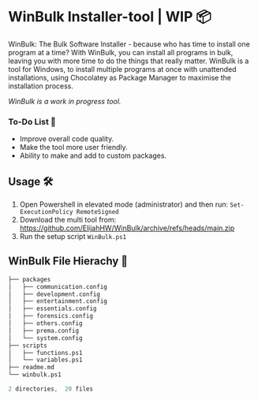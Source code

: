 # WinBulk Installer-tool | WIP 📦

WinBulk: The Bulk Software Installer - because who has time to install one program at a time? With WinBulk, you can install all programs in bulk, leaving you with more time to do the things that really matter. WinBulk is a tool for Windows, to install multiple programs at once with unattended installations, using Chocolatey as Package Manager to maximise the installation process. 

*WinBulk is a work in progress tool.* 

### To-Do List 📝

- Improve overall code quality.
- Make the tool more user friendly.
- Ability to make and add to custom packages.

## Usage 🛠️
1. Open Powershell in elevated mode (administrator) and then run:
`Set-ExecutionPolicy RemoteSigned` 
2. Download the multi tool from: https://github.com/ElijahHW/WinBulk/archive/refs/heads/main.zip
3. Run the setup script `WinBulk.ps1`

## WinBulk File Hierachy 📂

```s
├── packages
│   ├── communication.config
│   ├── development.config
│   ├── entertainment.config
│   ├── essentials.config
│   ├── forensics.config
│   ├── others.config
│   ├── prema.config
│   └── system.config
├── scripts
│   ├── functions.ps1
│   └── variables.ps1       
├── readme.md
└── winbulk.ps1

2 directories,  20 files   
```
